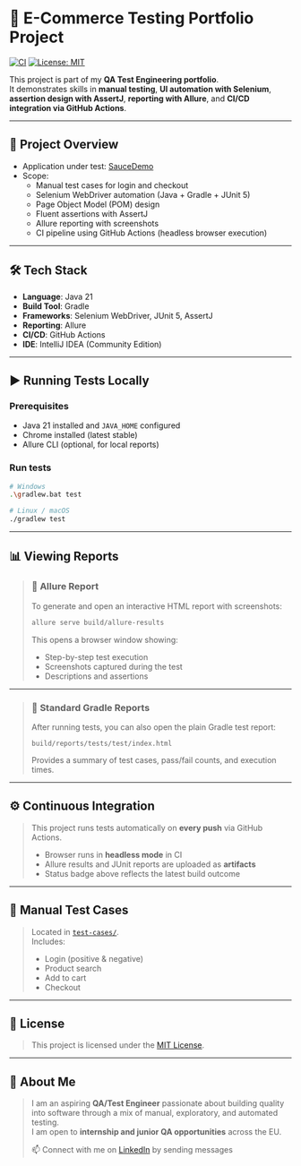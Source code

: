 # 🛒 E-Commerce Testing Portfolio Project

[![CI](https://github.com/<YOUR_USERNAME>/ecommerce-testing-portfolio/actions/workflows/ci.yml/badge.svg)](https://github.com/<YOUR_USERNAME>/ecommerce-testing-portfolio/actions/workflows/ci.yml)
[![License: MIT](https://img.shields.io/badge/License-MIT-yellow.svg)](LICENSE)

This project is part of my **QA Test Engineering portfolio**.  
It demonstrates skills in **manual testing**, **UI automation with Selenium**, **assertion design with AssertJ**, **reporting with Allure**, and **CI/CD integration via GitHub Actions**.

---

## 📌 Project Overview
- Application under test: [SauceDemo](https://www.saucedemo.com/)  
- Scope:
  - Manual test cases for login and checkout
  - Selenium WebDriver automation (Java + Gradle + JUnit 5)
  - Page Object Model (POM) design
  - Fluent assertions with AssertJ
  - Allure reporting with screenshots
  - CI pipeline using GitHub Actions (headless browser execution)

---

## 🛠 Tech Stack
- **Language**: Java 21  
- **Build Tool**: Gradle  
- **Frameworks**: Selenium WebDriver, JUnit 5, AssertJ  
- **Reporting**: Allure  
- **CI/CD**: GitHub Actions  
- **IDE**: IntelliJ IDEA (Community Edition)

---

## ▶️ Running Tests Locally

### Prerequisites
- Java 21 installed and `JAVA_HOME` configured  
- Chrome installed (latest stable)  
- Allure CLI (optional, for local reports)

### Run tests
```bash
# Windows
.\gradlew.bat test

# Linux / macOS
./gradlew test
```
---

## 📊 Viewing Reports

> ### 🔹 Allure Report
> To generate and open an interactive HTML report with screenshots:
> ```bash
> allure serve build/allure-results
> ```
> This opens a browser window showing:
> - Step-by-step test execution  
> - Screenshots captured during the test  
> - Descriptions and assertions  

---

> ### 🔹 Standard Gradle Reports
> After running tests, you can also open the plain Gradle test report:  
> ```
> build/reports/tests/test/index.html
> ```
> Provides a summary of test cases, pass/fail counts, and execution times.

---

## ⚙️ Continuous Integration

> This project runs tests automatically on **every push** via GitHub Actions.  
> - Browser runs in **headless mode** in CI  
> - Allure results and JUnit reports are uploaded as **artifacts**  
> - Status badge above reflects the latest build outcome  

---

## 📝 Manual Test Cases

> Located in [`test-cases/`](test-cases/).  
> Includes:  
> - Login (positive & negative)  
> - Product search  
> - Add to cart  
> - Checkout  

---

## 📄 License

> This project is licensed under the [MIT License](LICENSE).  

---

## 🙋 About Me

> I am an aspiring **QA/Test Engineer** passionate about building quality into software through a mix of manual, exploratory, and automated testing.  
> I am open to **internship and junior QA opportunities** across the EU.  
>   
> 📫 Connect with me on [LinkedIn](https://www.linkedin.com/in/ozturk-eren/) by sending messages 
